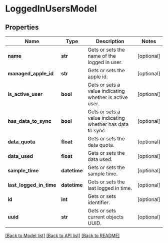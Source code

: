 # LoggedInUsersModel

## Properties
Name | Type | Description | Notes
------------ | ------------- | ------------- | -------------
**name** | **str** | Gets or sets the name of the logged in user. | [optional] 
**managed_apple_id** | **str** | Gets or sets the apple id. | [optional] 
**is_active_user** | **bool** | Gets or sets a value indicating whether is active user. | [optional] 
**has_data_to_sync** | **bool** | Gets or sets a value indicating whether has data to sync. | [optional] 
**data_quota** | **float** | Gets or sets the data quota. | [optional] 
**data_used** | **float** | Gets or sets the data used. | [optional] 
**sample_time** | **datetime** | Gets or sets the sample time. | [optional] 
**last_logged_in_time** | **datetime** | Gets or sets the last logged in time. | [optional] 
**id** | **int** | Gets or sets identifier. | [optional] 
**uuid** | **str** | Gets or sets current objects UUID. | [optional] 

[[Back to Model list]](../README.md#documentation-for-models) [[Back to API list]](../README.md#documentation-for-api-endpoints) [[Back to README]](../README.md)


